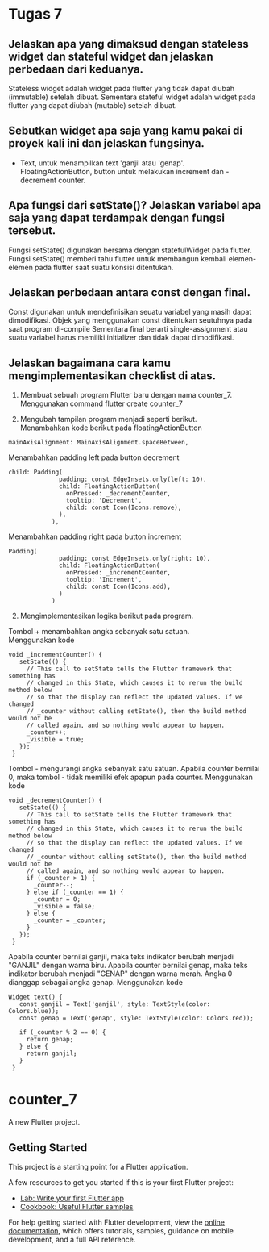 # Tugas 7

## Jelaskan apa yang dimaksud dengan stateless widget dan stateful widget dan jelaskan perbedaan dari keduanya.  
Stateless widget adalah widget pada flutter yang tidak dapat diubah (immutable) setelah dibuat. Sementara stateful widget adalah widget pada flutter yang dapat diubah (mutable) setelah dibuat.  

## Sebutkan widget apa saja yang kamu pakai di proyek kali ini dan jelaskan fungsinya.  
- Text, untuk menampilkan text 'ganjil atau 'genap'.  
FloatingActionButton, button untuk melakukan increment dan - decrement counter.  

## Apa fungsi dari setState()? Jelaskan variabel apa saja yang dapat terdampak dengan fungsi tersebut.
Fungsi setState() digunakan bersama dengan statefulWidget pada flutter. Fungsi setState() memberi tahu flutter untuk membangun kembali elemen-elemen pada flutter saat suatu konsisi ditentukan.  

## Jelaskan perbedaan antara const dengan final.
Const digunakan untuk mendefinisikan seuatu variabel yang masih dapat dimodifikasi. Objek yang menggunakan const ditentukan seutuhnya pada saat program di-compile Sementara final berarti single-assignment atau suatu variabel harus memiliki initializer dan tidak dapat dimodifikasi.  

## Jelaskan bagaimana cara kamu mengimplementasikan checklist di atas.
1. Membuat sebuah program Flutter baru dengan nama counter_7.  
Menggunakan command flutter create counter_7

2. Mengubah tampilan program menjadi seperti berikut.  
Menambahkan kode berikut pada floatingActionButton  
```
mainAxisAlignment: MainAxisAlignment.spaceBetween,
```

Menambahkan padding left pada button decrement    
```
child: Padding(
              padding: const EdgeInsets.only(left: 10),
              child: FloatingActionButton(
                onPressed: _decrementCounter,
                tooltip: 'Decrement',
                child: const Icon(Icons.remove),
              ),
            ),
```

Menambahkan padding right pada button increment  
```
Padding(
              padding: const EdgeInsets.only(right: 10),
              child: FloatingActionButton(
                onPressed: _incrementCounter,
                tooltip: 'Increment',
                child: const Icon(Icons.add),
              )
            )
```

2. Mengimplementasikan logika berikut pada program.   

 Tombol + menambahkan angka sebanyak satu satuan.  
 Menggunakan kode  
 ```
 void _incrementCounter() {
    setState(() {
      // This call to setState tells the Flutter framework that something has
      // changed in this State, which causes it to rerun the build method below
      // so that the display can reflect the updated values. If we changed
      // _counter without calling setState(), then the build method would not be
      // called again, and so nothing would appear to happen.
      _counter++;
      _visible = true;
    });
  }
 ```  
  
 Tombol - mengurangi angka sebanyak satu satuan. 
 Apabila counter bernilai 0, maka tombol - tidak memiliki efek apapun pada counter.
 Menggunakan kode  
 ```
 void _decrementCounter() {
    setState(() {
      // This call to setState tells the Flutter framework that something has
      // changed in this State, which causes it to rerun the build method below
      // so that the display can reflect the updated values. If we changed
      // _counter without calling setState(), then the build method would not be
      // called again, and so nothing would appear to happen.
      if (_counter > 1) {
        _counter--;
      } else if (_counter == 1) {
        _counter = 0;
        _visible = false;
      } else {
        _counter = _counter;
      }
    });
  }
  ```  

 Apabila counter bernilai ganjil, maka teks indikator berubah menjadi "GANJIL" dengan warna biru.
 Apabila counter bernilai genap, maka teks indikator berubah menjadi "GENAP" dengan warna merah.
 Angka 0 dianggap sebagai angka genap. 
 Menggunakan kode   
 ```
 Widget text() {
    const ganjil = Text('ganjil', style: TextStyle(color: Colors.blue));
    const genap = Text('genap', style: TextStyle(color: Colors.red));

    if (_counter % 2 == 0) {
      return genap;
    } else {
      return ganjil;
    }
  }
  ```  


# counter_7

A new Flutter project.

## Getting Started

This project is a starting point for a Flutter application.

A few resources to get you started if this is your first Flutter project:

- [Lab: Write your first Flutter app](https://docs.flutter.dev/get-started/codelab)
- [Cookbook: Useful Flutter samples](https://docs.flutter.dev/cookbook)

For help getting started with Flutter development, view the
[online documentation](https://docs.flutter.dev/), which offers tutorials,
samples, guidance on mobile development, and a full API reference.
